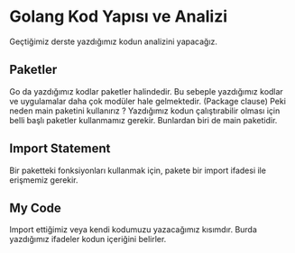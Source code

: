 # Golang Kod Yapısı ve Analizi

Geçtiğimiz derste yazdığımız kodun analizini yapacağız. 

## Paketler
Go da yazdığımız kodlar paketler halindedir. Bu sebeple yazdığımız kodlar ve uygulamalar daha çok modüler hale gelmektedir. (Package clause)
Peki neden main paketini kullanırız ? Yazdığımız kodun çalıştırabilir olması için belli başlı paketler kullanmamız gerekir. Bunlardan biri de main paketidir.

## Import Statement
Bir paketteki fonksiyonları kullanmak için, pakete bir import ifadesi ile erişmemiz gerekir.

## My Code
Import ettiğimiz veya kendi kodumuzu yazacağımız kısımdır. Burda yazdığımız ifadeler kodun içeriğini belirler.
